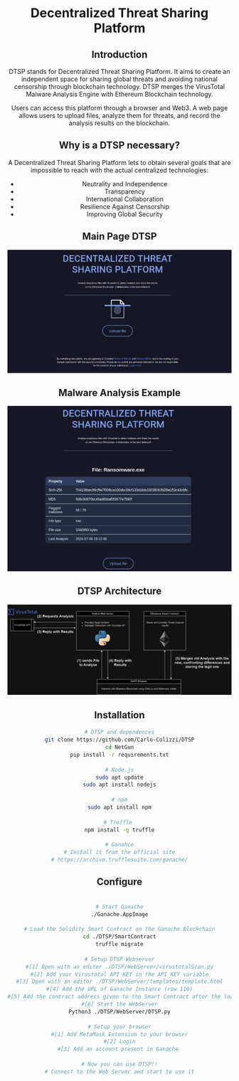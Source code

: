 <center>
  <h1><strong>Decentralized Threat Sharing Platform</strong></h1>
</center>

<center>

## Introduction
DTSP stands for Decentralized Threat Sharing Platform. It aims to create an independent space for sharing global threats and avoiding national censorship through blockchain technology. DTSP merges the VirusTotal Malware Analysis Engine with Ethereum Blockchain technology.

Users can access this platform through a browser and Web3. A web page allows users to upload files, analyze them for threats, and record the analysis results on the blockchain.

## Why is a DTSP necessary?
A Decentralized Threat Sharing Platform lets to obtain several goals that are impossible to reach with the actual centralized technologies:
<ul>
  <li> Neutrality and Independence </li>
  <li> Transparency </li>
  <li> International Collaboration </li>
  <li> Resilience Against Censorship </li>
  <li> Improving Global Security </li>
</ul>

## Main Page DTSP
<div align="center">
  <img src="https://github.com/Carlo-Colizzi/DTSP/blob/main/Documentation%20and%20Resources/Images/main_page.png">
</div>

## Malware Analysis Example
<div align="center">
  <img src="https://github.com/Carlo-Colizzi/DTSP/blob/main/Documentation%20and%20Resources/Images/scan_example.png">
</div>

## DTSP Architecture
<div align="center">
  <img src="https://github.com/Carlo-Colizzi/DTSP/blob/main/Documentation%20and%20Resources/Images/DTSP_architecture.jpg">
</div>

## Installation
```bash
# DTSP and dependences
git clone https://github.com/Carlo-Colizzi/DTSP
cd NetGun
pip install -r requirements.txt

# Node.js
sudo apt update
sudo apt install nodejs

# npm
sudo apt install npm

# Truffle 
npm install -g truffle

# Ganahce
# Install it from the official site
# https://archive.trufflesuite.com/ganache/

```


## Configure
```bash

# Start Ganache
./Ganache.AppImage

# Load the Solidity Smart Contract on the Ganache Blockchain
cd ./DTSP/SmartContract
truffle migrate

# Setup DTSP Webserver
#[1] Open with an editor ./DTSP/WebServer/virustotalScan.py
#[2] Add your Virustotal API KEY in the API_KEY variable
#[3] Open with an editor ./DTSP/WebServer/templates/template.html
#[4] Add the URL of Ganache Instance (row 110)
#[5] Add the contract address given to the Smart Contract after the loading (row 111)
#[6] Start the WebServer
Python3 ./DTSP/WebServer/DTSP.py

# Setup your browser
#[1] Add MetaMask Extension to your browser
#[2] Login
#[3] Add an account present in Ganache 

# Now you can use DTSP!!
# Connect to the Web Server and start to use it
```

